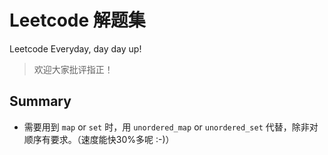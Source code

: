 # Leetcode 解题集

Leetcode Everyday, day day up!


> 欢迎大家批评指正！

## Summary

- 需要用到 `map` or `set` 时，用 `unordered_map` or `unordered_set` 代替，除非对顺序有要求。（速度能快30%多呢 :-)）
